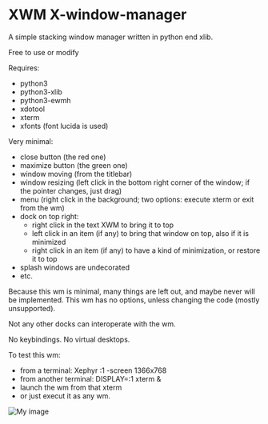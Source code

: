# XWM X-window-manager
A simple stacking window manager written in python end xlib.

Free to use or modify

Requires:
- python3
- python3-xlib
- python3-ewmh
- xdotool
- xterm
- xfonts (font lucida is used)

Very minimal:
- close button (the red one)
- maximize button (the green one)
- window moving (from the titlebar)
- window resizing (left click in the bottom right corner of the window; if the pointer changes, just drag)
- menu (right click in the background; two options: execute xterm or exit from the wm)
- dock on top right:
    - right click in the text XWM to bring it to top
    - left click in an item (if any) to bring that window on top, also if it is minimized
    - right click in an item (if any) to have a kind of minimization, or restore it to top
- splash windows are undecorated
- etc.

Because this wm is minimal, many things are left out, and maybe never will be implemented. This wm has no options, unless changing the code (mostly unsupported).

Not any other docks can interoperate with the wm.

No keybindings. No virtual desktops.

To test this wm:
- from a terminal: Xephyr :1 -screen 1366x768
- from another terminal: DISPLAY=:1 xterm &
- launch the wm from that xterm
- or just execut it as any wm.

![My image](https://github.com/frank038/XWM-X-window-manager-/blob/main/screenshot.png)
